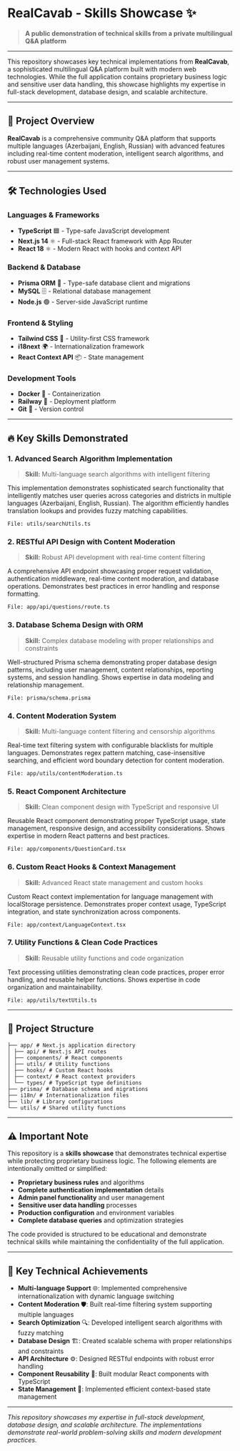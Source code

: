# RealCavab - Skills Showcase ✨

> **A public demonstration of technical skills from a private multilingual Q&A platform**

---

This repository showcases key technical implementations from **RealCavab**, a sophisticated multilingual Q&A platform built with modern web technologies. While the full application contains proprietary business logic and sensitive user data handling, this showcase highlights my expertise in full-stack development, database design, and scalable architecture.

---

## 🚀 Project Overview

**RealCavab** is a comprehensive community Q&A platform that supports multiple languages (Azerbaijani, English, Russian) with advanced features including real-time content moderation, intelligent search algorithms, and robust user management systems.

---

## 🛠️ Technologies Used

### **Languages & Frameworks**

- **TypeScript** 🟦 - Type-safe JavaScript development
- **Next.js 14** ⚛️ - Full-stack React framework with App Router
- **React 18** ⚛️ - Modern React with hooks and context API

### **Backend & Database**

- **Prisma ORM** 🔗 - Type-safe database client and migrations
- **MySQL** 🗄️ - Relational database management
- **Node.js** 🟢 - Server-side JavaScript runtime

### **Frontend & Styling**

- **Tailwind CSS** 💨 - Utility-first CSS framework
- **i18next** 🌍 - Internationalization framework
- **React Context API** 📦 - State management

### **Development Tools**

- **Docker** 🐳 - Containerization
- **Railway** 🚂 - Deployment platform
- **Git** 🌳 - Version control

---

## 🔥 Key Skills Demonstrated

### 1. **Advanced Search Algorithm Implementation**

> **Skill:** Multi-language search algorithms with intelligent filtering

This implementation demonstrates sophisticated search functionality that intelligently matches user queries across categories and districts in multiple languages (Azerbaijani, English, Russian). The algorithm efficiently handles translation lookups and provides fuzzy matching capabilities.

`File: utils/searchUtils.ts`

### 2. **RESTful API Design with Content Moderation**

> **Skill:** Robust API development with real-time content filtering

A comprehensive API endpoint showcasing proper request validation, authentication middleware, real-time content moderation, and database operations. Demonstrates best practices in error handling and response formatting.

`File: app/api/questions/route.ts`

### 3. **Database Schema Design with ORM**

> **Skill:** Complex database modeling with proper relationships and constraints

Well-structured Prisma schema demonstrating proper database design patterns, including user management, content relationships, reporting systems, and session handling. Shows expertise in data modeling and relationship management.

`File: prisma/schema.prisma`

### 4. **Content Moderation System**

> **Skill:** Multi-language content filtering and censorship algorithms

Real-time text filtering system with configurable blacklists for multiple languages. Demonstrates regex pattern matching, case-insensitive searching, and efficient word boundary detection for content moderation.

`File: app/utils/contentModeration.ts`

### 5. **React Component Architecture**

> **Skill:** Clean component design with TypeScript and responsive UI

Reusable React component demonstrating proper TypeScript usage, state management, responsive design, and accessibility considerations. Shows expertise in modern React patterns and best practices.

`File: app/components/QuestionCard.tsx`

### 6. **Custom React Hooks & Context Management**

> **Skill:** Advanced React state management and custom hooks

Custom React context implementation for language management with localStorage persistence. Demonstrates proper context usage, TypeScript integration, and state synchronization across components.

`File: app/context/LanguageContext.tsx`

### 7. **Utility Functions & Clean Code Practices**

> **Skill:** Reusable utility functions and code organization

Text processing utilities demonstrating clean code practices, proper error handling, and reusable helper functions. Shows expertise in code organization and maintainability.

`File: app/utils/textUtils.ts`

---

## 📁 Project Structure

```
├── app/ # Next.js application directory
│ ├── api/ # Next.js API routes
│ ├── components/ # React components
│ ├── utils/ # Utility functions
│ ├── hooks/ # Custom React hooks
│ ├── context/ # React context providers
│ └── types/ # TypeScript type definitions
├── prisma/ # Database schema and migrations
├── i18n/ # Internationalization files
├── lib/ # Library configurations
└── utils/ # Shared utility functions
```

---

## ⚠️ Important Note

This repository is a **skills showcase** that demonstrates technical expertise while protecting proprietary business logic. The following elements are intentionally omitted or simplified:

- **Proprietary business rules** and algorithms
- **Complete authentication implementation** details
- **Admin panel functionality** and user management
- **Sensitive user data handling** processes
- **Production configuration** and environment variables
- **Complete database queries** and optimization strategies

The code provided is structured to be educational and demonstrate technical skills while maintaining the confidentiality of the full application.

---

## 🌟 Key Technical Achievements

- **Multi-language Support** 🌐: Implemented comprehensive internationalization with dynamic language switching
- **Content Moderation** 🛡️: Built real-time filtering system supporting multiple languages
- **Search Optimization** 🔍: Developed intelligent search algorithms with fuzzy matching
- **Database Design** 🏗️: Created scalable schema with proper relationships and constraints
- **API Architecture** ⚙️: Designed RESTful endpoints with robust error handling
- **Component Reusability** 🧩: Built modular React components with TypeScript
- **State Management** 🔄: Implemented efficient context-based state management

---

*This repository showcases my expertise in full-stack development, database design, and scalable architecture. The implementations demonstrate real-world problem-solving skills and modern development practices.*

